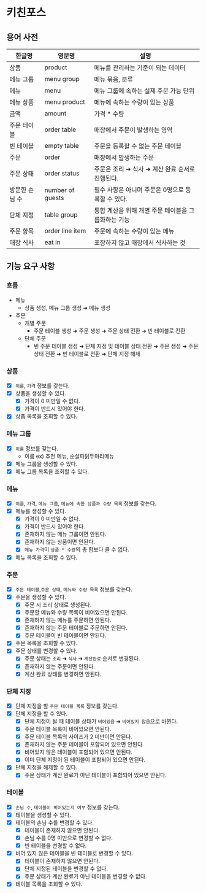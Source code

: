 # 키친포스

## 용어 사전

| 한글명 | 영문명 | 설명 |
| --- | --- | --- |
| 상품 | product | 메뉴를 관리하는 기준이 되는 데이터 |
| 메뉴 그룹 | menu group | 메뉴 묶음, 분류 |
| 메뉴 | menu | 메뉴 그룹에 속하는 실제 주문 가능 단위 |
| 메뉴 상품 | menu product | 메뉴에 속하는 수량이 있는 상품 |
| 금액 | amount | 가격 * 수량 |
| 주문 테이블 | order table | 매장에서 주문이 발생하는 영역 |
| 빈 테이블 | empty table | 주문을 등록할 수 없는 주문 테이블 |
| 주문 | order | 매장에서 발생하는 주문 |
| 주문 상태 | order status | 주문은 조리 ➜ 식사 ➜ 계산 완료 순서로 진행된다. |
| 방문한 손님 수 | number of guests | 필수 사항은 아니며 주문은 0명으로 등록할 수 있다. |
| 단체 지정 | table group | 통합 계산을 위해 개별 주문 테이블을 그룹화하는 기능 |
| 주문 항목 | order line item | 주문에 속하는 수량이 있는 메뉴 |
| 매장 식사 | eat in | 포장하지 않고 매장에서 식사하는 것 |

## 기능 요구 사항

### 흐름

- 메뉴
  - 상품 생성, 메뉴 그룹 생성 ➜ 메뉴 생성
- 주문
  - 개별 주문
    - 주문 테이블 생성 ➜ 주문 생성 ➜ 주문 상태 전환 ➜ 빈 테이블로 전환
  - 단체 주문
    - 빈 주문 테이블 생성 ➜ 단체 지정 및 테이블 상태 전환 ➜ 주문 생성 ➜ 주문 상태 전환 ➜ 빈 테이블로 전환 ➜ 단체 지정 해제

### 상품

- [x] `이름`, `가격` 정보를 갖는다.
- [x] 상품을 생성할 수 있다.
  - [x] 가격이 0 미만일 수 없다.
  - [x] 가격이 반드시 있어야 한다.
- [x] 상품 목록을 조회할 수 있다.

### 메뉴 그룹

- [x] `이름` 정보를 갖는다.
  - 이름 ex) 추천 메뉴, 순살파닭두마리메뉴
- [x] 메뉴 그룹을 생성할 수 있다.
- [x] 메뉴 그룹 목록을 조회할 수 있다.

### 메뉴

- [x] `이름`, `가격`, `메뉴 그룹`, `메뉴에 속한 상품과 수량 목록` 정보를 갖는다.
- [x] 메뉴를 생성할 수 있다.
  - [x] 가격이 0 미만일 수 없다.
  - [x] 가격이 반드시 있어야 한다.
  - [x] 존재하지 않는 메뉴 그룹이면 안된다.
  - [x] 존재하지 않는 상품이면 안된다.
  - [x] `메뉴 가격`이 `상품 * 수량`의 총 합보다 클 수 없다.
- [x] 메뉴 목록을 조회할 수 있다.

### 주문

- [x] `주문 테이블`,`주문 상태`, `메뉴와 수량 목록` 정보를 갖는다.
- [x] 주문을 생성할 수 있다.
  - [x] 주문 시 조리 상태로 생성된다.
  - [x] 주문할 메뉴와 수량 목록이 비어있으면 안된다.
  - [x] 존재하지 않는 메뉴를 주문하면 안된다.
  - [x] 존재하지 않는 주문 테이블로 주문하면 안된다.
  - [x] 주문 테이블이 빈 테이블이면 안된다.
- [x] 주문 목록을 조회할 수 있다.
- [x] 주문 상태를 변경할 수 있다.
  - [x] 주문 상태는 `조리` ➜ `식사` ➜ `계산완료` 순서로 변경된다.
  - [x] 존재하지 않는 주문이면 안된다.
  - [x] 계산 완료 상태를 변경하면 안된다.

### 단체 지정

- [x] 단체 지정을 할 `주문 테이블 목록` 정보를 갖는다.
- [x] 단체 지정을 할 수 있다.
  - [x] 단체 지정이 될 때 테이블 상태가 `비어있음` ➜ `비어있지 않음`으로 바뀐다.
  - [x] 주문 테이블 목록이 비어있으면 안된다.
  - [x] 주문 테이블 목록의 사이즈가 2 미만이면 안된다.
  - [x] 존재하지 않는 주문 테이블이 포함되어 있으면 안된다.
  - [x] 비어있지 않은 테이블이 포함되어 있으면 안된다.
  - [x] 이미 단체 지정이 된 테이블이 포함되어 있으면 안된다.
- [x] 단체 지정을 해제할 수 있다.
  - [x] 주문 상태가 계산 완료가 아닌 테이블이 포함되어 있으면 안된다.

### 테이블

- [x] `손님 수`, `테이블이 비어있는지 여부` 정보를 갖는다.
- [x] 테이블을 생성할 수 있다.
- [x] 테이블의 손님 수를 변경할 수 있다.
  - [x] 테이블이 존재하지 않으면 안된다.
  - [x] 손님 수를 0명 미만으로 변경할 수 없다.
  - [x] 빈 테이블을 변경할 수 없다.
- [x] 비어 있지 않은 테이블을 빈 테이블로 변경할 수 있다.
  - [x] 테이블이 존재하지 않으면 안된다.
  - [x] 단체 지정된 테이블을 변경할 수 없다.
  - [x] 주문 상태가 계산 완료가 아닌 테이블을 변경할 수 없다.
- [x] 테이블 목록을 조회할 수 있다.
